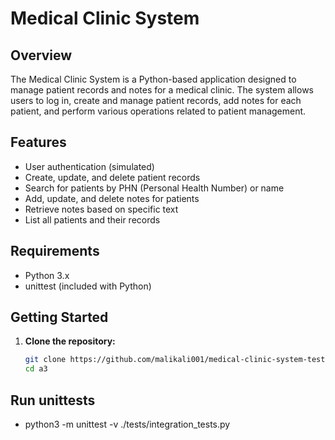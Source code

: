 # Medical Clinic System

## Overview

The Medical Clinic System is a Python-based application designed to manage patient records and notes for a medical clinic. The system allows users to log in, create and manage patient records, add notes for each patient, and perform various operations related to patient management.

## Features

- User authentication (simulated)
- Create, update, and delete patient records
- Search for patients by PHN (Personal Health Number) or name
- Add, update, and delete notes for patients
- Retrieve notes based on specific text
- List all patients and their records

## Requirements

- Python 3.x
- unittest (included with Python)

## Getting Started

1. **Clone the repository:**

   ```bash
   git clone https://github.com/malikali001/medical-clinic-system-test-project-.git
   cd a3

## Run unittests
- python3 -m unittest -v ./tests/integration_tests.py
